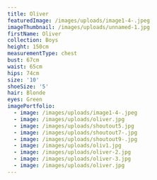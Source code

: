 ```yaml
---
title: Oliver
featuredImage: /images/uploads/image1-4-.jpeg
imageThumbnail: /images/uploads/unnamed-1.jpg
firstName: Oliver
collection: Boys
height: 150cm
measurementType: chest
bust: 67cm
waist: 65cm
hips: 74cm
size: '10'
shoeSize: '5'
hair: Blonde
eyes: Green
imagePortfolio:
  - image: /images/uploads/image1-4-.jpeg
  - image: /images/uploads/oliver.jpg
  - image: /images/uploads/shoutout5.jpg
  - image: /images/uploads/shoutout7-.jpg
  - image: /images/uploads/shoutout9-.jpg
  - image: /images/uploads/oliv1.jpg
  - image: /images/uploads/oliver-2.jpg
  - image: /images/uploads/oliver-3.jpg
  - image: /images/uploads/oliver.jpg
---
```


